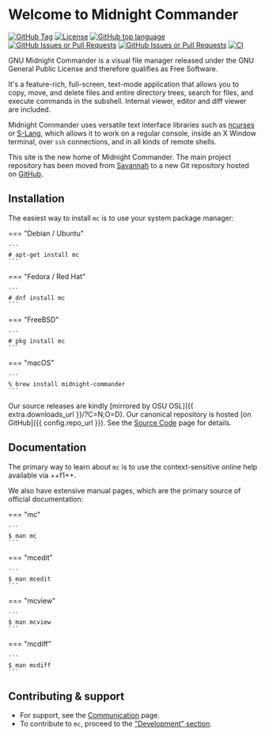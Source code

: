 # Welcome to Midnight Commander

[![GitHub Tag](https://img.shields.io/github/v/tag/MidnightCommander/mc?label=latest%20release)](https://github.com/MidnightCommander/mc/tags)
[![License](https://img.shields.io/badge/license-GPLv3+-blue)](https://github.com/MidnightCommander/mc)
[![GitHub top language](https://img.shields.io/github/languages/top/MidnightCommander/mc)](https://github.com/MidnightCommander/mc)
[![GitHub Issues or Pull Requests](https://img.shields.io/github/issues/MidnightCommander/mc)](https://github.com/MidnightCommander/mc/issues)
[![GitHub Issues or Pull Requests](https://img.shields.io/github/issues-pr/MidnightCommander/mc)](https://github.com/MidnightCommander/mc/pulls)
[![CI](https://github.com/MidnightCommander/mc/actions/workflows/ci.yml/badge.svg)](https://github.com/MidnightCommander/mc)

GNU Midnight Commander is a visual file manager released under the GNU General Public License and therefore qualifies as Free Software.

It's a feature-rich, full-screen, text-mode application that allows you to copy, move, and delete files and entire directory trees, search for files, and execute commands in the subshell. Internal viewer, editor and diff viewer are included.

Midnight Commander uses versatile text interface libraries such as [ncurses](https://invisible-island.net/ncurses/) or [S-Lang](https://www.jedsoft.org/slang/), which allows it to work on a regular console, inside an X Window terminal, over `ssh` connections, and in all kinds of remote shells.

This site is the new home of Midnight Commander. The main project repository has been moved from [Savannah](https://savannah.gnu.org/projects/mc) to a new Git repository hosted on [GitHub](https://github.com/MidnightCommander/mc).

## Installation

The easiest way to install `mc` is to use your system package manager:

=== "Debian / Ubuntu"

    ```
    # apt-get install mc
    ```

=== "Fedora / Red Hat"

    ```
    # dnf install mc
    ```

=== "FreeBSD"

    ```
    # pkg install mc
    ```

=== "macOS"

    ```
    % brew install midnight-commander
    ```

Our source releases are kindly [mirrored by OSU OSL]({{ extra.downloads_url }}/?C=N;O=D). Our canonical repository is hosted [on GitHub]({{ config.repo_url }}). See the [Source Code](source-code.md) page for details.

## Documentation

The primary way to learn about `mc` is to use the context-sensitive online help available via ++f1++.

We also have extensive manual pages, which are the primary source of official documentation:

=== "mc"

    ```
    $ man mc
    ```

=== "mcedit"

    ```
    $ man mcedit
    ```

=== "mcview"

    ```
    $ man mcview
    ```

=== "mcdiff"

    ```
    $ man mcdiff
    ```

## Contributing & support

* For support, see the [Communication](communication.md) page.
* To contribute to `mc`, proceed to the ["Development" section](source-code.md).
